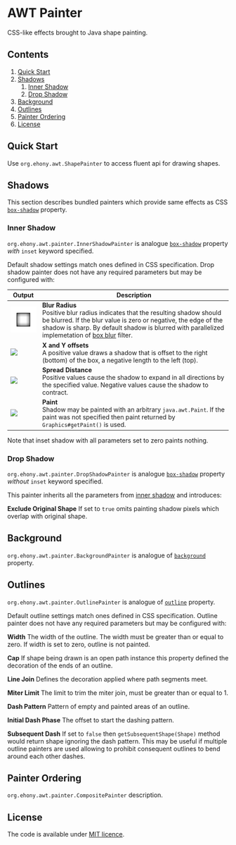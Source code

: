 # AWT Painter

CSS-like effects brought to Java shape painting.

## Contents

1. [Quick Start](#quick-start)
2. [Shadows](#shadows)
    1. [Inner Shadow](#inner-shadow)
    2. [Drop Shadow](#drop-shadow)
3. [Background](#background)
4. [Outlines](#outlines)
5. [Painter Ordering](#painter-ordering)
6. [License](#license)

## Quick Start

Use `org.ehony.awt.ShapePainter` to access fluent api for drawing shapes.

## Shadows

This section describes bundled painters which provide same effects as CSS [`box-shadow`][1] property.

### Inner Shadow

`org.ehony.awt.painter.InnerShadowPainter` is analogue [`box-shadow`][1] property _with_ `inset` keyword specified.

Default shadow settings match ones defined in CSS specification. Drop shadow painter does not have any required parameters but may be configured with:

| Output | Description |
| ------ | ----------- |
| ![](docs/inner-shadow-blur-radius.png) | **Blur Radius**<br/> Positive blur radius indicates that the resulting shadow should be blurred. If the blur value is zero or negative, the edge of the shadow is sharp. By default shadow is blurred with parallelized implemetation of [box blur](http://en.wikipedia.org/wiki/Box_blur) filter. |
| ![][q] | **X and Y offsets**<br/> A positive value draws a shadow that is offset to the right (bottom) of the box, a negative length to the left (top). |
| ![][q] | **Spread Distance**<br/> Positive values cause the shadow to expand in all directions by the specified value. Negative values cause the shadow to contract. |
| ![][q] | **Paint**<br/> Shadow may be painted with an arbitrary `java.awt.Paint`. If the paint was not specified then paint returned by `Graphics#getPaint()` is used. |

Note that inset shadow with all parameters set to zero paints nothing.

### Drop Shadow

`org.ehony.awt.painter.DropShadowPainter` is analogue [`box-shadow`][1] property _without_ `inset` keyword specified.

This painter inherits all the parameters from [inner shadow](#inner-shadow) and introduces:

**Exclude Original Shape** If set to `true` omits painting shadow pixels which overlap with original shape.

## Background

`org.ehony.awt.painter.BackgroundPainter` is analogue of [`background`](http://www.w3.org/TR/css3-background/#background) property.

## Outlines

`org.ehony.awt.painter.OutlinePainter` is analogue of [`outline`](http://www.w3.org/TR/CSS21/ui.html#dynamic-outlines) property.

Default outline settings match ones defined in CSS specification. Outline painter does not have any required parameters but may be configured with:

**Width** The width of the outline. The width must be greater than or equal to zero. If width is set to zero, outline is not painted.

**Cap** If shape being drawn is an open path instance this property defined the decoration of the ends of an outline.

**Line Join** Defines the decoration applied where path segments meet.

**Miter Limit** The limit to trim the miter join, must be greater than or equal to 1.

**Dash Pattern** Pattern of empty and painted areas of an outline.

**Initial Dash Phase** The offset to start the dashing pattern.

**Subsequent Dash** If set to `false` then `getSubsequentShape(Shape)` method would return shape ignoring the dash pattern. This may be useful if multiple outline painters are used allowing to prohibit consequent outlines to bend around each other dashes.

## Painter Ordering

`org.ehony.awt.painter.CompositePainter` description.

## License

The code is available under [MIT licence](LICENSE.txt).

[1]: http://www.w3.org/TR/css3-background/#box-shadow

[q]: http://data1.whicdn.com/avatars/2231462/thumb.png?1379349521
